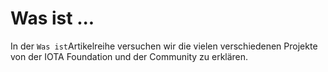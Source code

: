 # Was ist ...


In der `Was ist`Artikelreihe versuchen wir die vielen verschiedenen Projekte von der IOTA Foundation und der Community zu erklären.